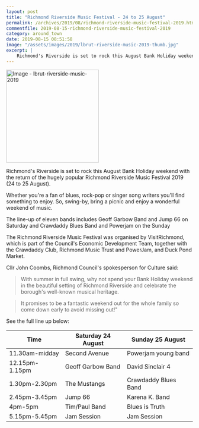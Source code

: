 ```yaml
---
layout: post
title: "Richmond Riverside Music Festival - 24 to 25 August"
permalink: /archives/2019/08/richmond-riverside-music-festival-2019.html
commentfile: 2019-08-15-richmond-riverside-music-festival-2019
category: around_town
date: 2019-08-15 08:51:58
image: "/assets/images/2019/lbrut-riverside-music-2019-thumb.jpg"
excerpt: |
    Richmond's Riverside is set to rock this August Bank Holiday weekend with the return of the hugely popular Richmond Riverside Music Festival 2019 (24 to 25 August).
---
```

<a href="/assets/images/2019/lbrut-riverside-music-2019.jpg" title="Click for a larger image"><img src="/assets/images/2019/lbrut-riverside-music-2019-thumb.jpg" width="250" alt="Image - lbrut-riverside-music-2019"  class="photo right"/></a>

Richmond's Riverside is set to rock this August Bank Holiday weekend with the return of the hugely popular Richmond Riverside Music Festival 2019 (24 to 25 August).

Whether you're a fan of blues, rock-pop or singer song writers you'll find something to enjoy. So, swing-by, bring a picnic and enjoy a wonderful weekend of music.

The line-up of eleven bands includes Geoff Garbow Band and Jump 66 on Saturday and Crawdaddy Blues Band and Powerjam on the Sunday

The Richmond Riverside Music Festival was organised by VisitRichmond, which is part of the Council's Economic Development Team, together with the Crawdaddy Club, Richmond Music Trust and PowerJam, and Duck Pond Market.

Cllr John Coombs, Richmond Council's spokesperson for Culture said:

> With summer in full swing, why not spend your Bank Holiday weekend in the beautiful setting of Richmond Riverside and celebrate the borough's well-known musical heritage.

> It promises to be a fantastic weekend out for the whole family so come down early to avoid missing out!"

See the full line up below:

|Time|Saturday 24 August|Sunday 25 August|
|----|------------------|----------------|
|11.30am-midday|Second Avenue|Powerjam young band|
|12.15pm-1.15pm|Geoff Garbow Band|David Sinclair 4|
|1.30pm-2.30pm|The Mustangs|Crawdaddy Blues Band|
|2.45pm-3.45pm|Jump 66|Karena K. Band|
|4pm-5pm|Tim/Paul Band|Blues is Truth|
|5.15pm-5.45pm|Jam Session|Jam Session|
